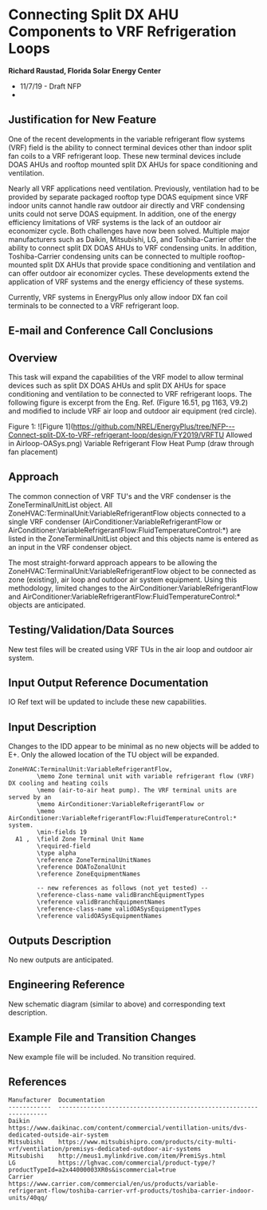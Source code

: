 ﻿﻿﻿﻿﻿﻿﻿﻿﻿﻿﻿﻿﻿Connecting Split DX AHU Components to VRF Refrigeration Loops================**Richard Raustad, Florida Solar Energy Center** - 11/7/19 - Draft NFP -  ## Justification for New Feature ##One of the recent developments in the variable refrigerant flow systems (VRF) field is the ability to connect terminal devices other than indoor split fan coils to a VRF refrigerant loop. These new terminal devices include DOAS AHUs and rooftop mounted split DX AHUs for space conditioning and ventilation. Nearly all VRF applications need ventilation. Previously, ventilation had to be provided by separate packaged rooftop type DOAS equipment since VRF indoor units cannot handle raw outdoor air directly and VRF condensing units could not serve DOAS equipment. In addition, one of the energy efficiency limitations of VRF systems is the lack of an outdoor air economizer cycle. Both challenges have now been solved. Multiple major manufacturers such as Daikin, Mitsubishi, LG, and Toshiba-Carrier offer the ability to connect split DX DOAS AHUs to VRF condensing units. In addition, Toshiba-Carrier condensing units can be connected to multiple rooftop-mounted split DX AHUs that provide space conditioning and ventilation and can offer outdoor air economizer cycles. These developments extend the application of VRF systems and the energy efficiency of these systems. Currently, VRF systems in EnergyPlus only allow indoor DX fan coil terminals to be connected to a VRF refrigerant loop. ## E-mail and  Conference Call Conclusions #### Overview ##This task will expand the capabilities of the VRF model to allow terminal devices such as split DX DOAS AHUs and split DX AHUs for space conditioning and ventilation to be connected to VRF refrigerant loops. The following figure is excerpt from the Eng. Ref. (Figure 16.51, pg 1163, V9.2) and modified to include VRF air loop and outdoor air equipment (red circle).Figure 1: ![Figure 1](https://github.com/NREL/EnergyPlus/tree/NFP---Connect-split-DX-to-VRF-refrigerant-loop/design/FY2019/VRFTU Allowed in Airloop-OASys.png) Variable Refrigerant Flow Heat Pump (draw through fan placement)## Approach ##The common connection of VRF TU's and the VRF condenser is the ZoneTerminalUnitList object. All ZoneHVAC:TerminalUnit:VariableRefrigerantFlow objects connected to a single VRF condenser (AirConditioner:VariableRefrigerantFlow or AirConditioner:VariableRefrigerantFlow:FluidTemperatureControl:*) are listed in the ZoneTerminalUnitList object and this objects name is entered as an input in the VRF condenser object.The most straight-forward approach appears to be allowing the ZoneHVAC:TerminalUnit:VariableRefrigerantFlow object to be connected as zone (existing), air loop and outdoor air system equipment. Using this methodology, limited changes to the AirConditioner:VariableRefrigerantFlow and AirConditioner:VariableRefrigerantFlow:FluidTemperatureControl:* objects are anticipated.## Testing/Validation/Data Sources ##New test files will be created using VRF TUs in the air loop and outdoor air system.## Input Output Reference Documentation ##IO Ref text will be updated to include these new capabilities.## Input Description ##Changes to the IDD appear to be minimal as no new objects will be added to E+. Only the allowed location of the TU object will be expanded.```ZoneHVAC:TerminalUnit:VariableRefrigerantFlow,        \memo Zone terminal unit with variable refrigerant flow (VRF) DX cooling and heating coils        \memo (air-to-air heat pump). The VRF terminal units are served by an        \memo AirConditioner:VariableRefrigerantFlow or        \memo AirConditioner:VariableRefrigerantFlow:FluidTemperatureControl:* system.        \min-fields 19  A1 ,  \field Zone Terminal Unit Name        \required-field        \type alpha        \reference ZoneTerminalUnitNames        \reference DOAToZonalUnit        \reference ZoneEquipmentNames        -- new references as follows (not yet tested) --        \reference-class-name validBranchEquipmentTypes        \reference validBranchEquipmentNames        \reference-class-name validOASysEquipmentTypes        \reference validOASysEquipmentNames```## Outputs Description ##No new outputs are anticipated.## Engineering Reference ##New schematic diagram (similar to above) and corresponding text description.## Example File and Transition Changes ##New example file will be included.No transition required.## References ##    Manufacturer  Documentation    ------------  -------------------------------------------------------------------    Daikin        https://www.daikinac.com/content/commercial/ventillation-units/dvs-dedicated-outside-air-system    Mitsubishi    https://www.mitsubishipro.com/products/city-multi-vrf/ventilation/premisys-dedicated-outdoor-air-systems    Mitsubishi    http://meus1.mylinkdrive.com/item/PremiSys.html    LG            https://lghvac.com/commercial/product-type/?productTypeId=a2x44000003XR0s&iscommercial=true    Carrier       https://www.carrier.com/commercial/en/us/products/variable-refrigerant-flow/toshiba-carrier-vrf-products/toshiba-carrier-indoor-units/40qq/
